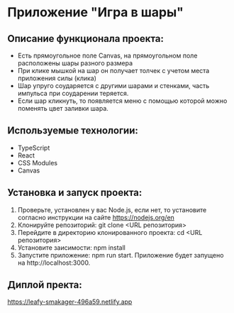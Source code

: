 # Приложение "Игра в шары"

## Описание функционала проекта:
- Есть прямоугольное поле Canvas, на прямоугольном поле расположены шары разного размера
- При клике мышкой на шар он получает толчек с учетом места приложения силы (клика)
- Шар упруго соударяется с другими шарами и стенками, часть импульса при соударении теряется. 
- Если шар кликнуть, то появляется меню с помощью которой можно поменять цвет заливки шара. 

## Используемые технологии:
- TypeScript
- React
- CSS Modules
- Canvas

## Установка и запуск проекта:
1. Проверьте, установлен у вас Node.js, если нет, то установите согласно инструкции на сайте https://nodejs.org/en
2. Клонируйте репозиторий: git clone <URL репозитория>
3. Перейдите в директорию клонированного проекта: cd <URL репозитория>
4. Установите заисимости: npm install
5. Запустите приложение: npm run start.
Приложение будет запущено на http://localhost:3000.

## Диплой пректа:
https://leafy-smakager-496a59.netlify.app
